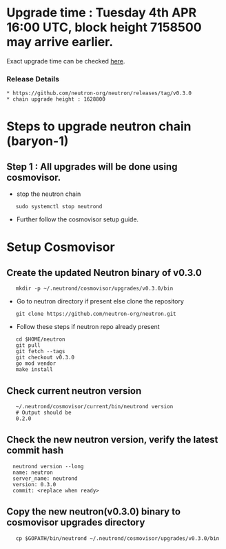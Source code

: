 # Upgrade time : Tuesday 4th APR 16:00 UTC, block height 7158500 may arrive earlier. 
Exact upgrade time can be checked [here](https://testnet.mintscan.io/neutron-testnet/blocks/1628800).

### Release Details
    * https://github.com/neutron-org/neutron/releases/tag/v0.3.0
    * chain upgrade height : 1628800

# Steps to upgrade neutron chain (baryon-1)

## Step 1 : All upgrades will be done using cosmovisor.

* stop the neutron chain

```shell
   sudo systemctl stop neutrond
```

* Further follow the cosmovisor setup guide.

# Setup Cosmovisor

## Create the updated Neutron binary of v0.3.0

```shell
   mkdir -p ~/.neutrond/cosmovisor/upgrades/v0.3.0/bin
```
* Go to neutron directory if present else clone the repository

```shell
   git clone https://github.com/neutron-org/neutron.git
```

* Follow these steps if neutron repo already present

```shell
   cd $HOME/neutron
   git pull
   git fetch --tags
   git checkout v0.3.0
   go mod vendor
   make install
```

## Check current neutron version
```shell
   ~/.neutrond/cosmovisor/current/bin/neutrond version
   # Output should be
   0.2.0
```

## Check the new neutron version, verify the latest commit hash

```shell
  neutrond version --long
  name: neutron
  server_name: neutrond
  version: 0.3.0
  commit: <replace when ready>

```

## Copy the new neutron(v0.3.0) binary to cosmovisor upgrades directory

```shell
   cp $GOPATH/bin/neutrond ~/.neutrond/cosmovisor/upgrades/v0.3.0/bin
```

